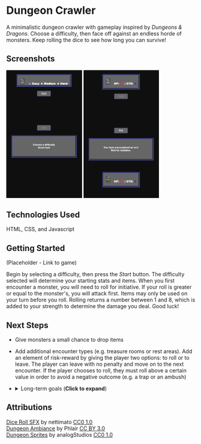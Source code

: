 # Dungeon Crawler

A minimalistic dungeon crawler with gameplay inspired by _Dungeons & Dragons_. Choose a difficulty, then face off against an endless horde of monsters. Keep rolling the dice to see how long you can survive!

## Screenshots
<p float="left">
    <img src="imgs/screenshot_1.png" width="40%" alt="Start screen">
    <img src="imgs/screenshot_2.png" width="40%" alt="Start screen">
</p>

## Technologies Used
HTML, CSS, and Javascript

## Getting Started

(Placeholder - Link to game)

Begin by selecting a difficulty, then press the _Start_ button. The difficulty selected will determine your starting stats and items. When you first encounter a monster, you will need to roll for initiative. If your roll is greater or equal to the monster's, you will attack first. Items may only be used on your turn before you roll. Rolling returns a number between 1 and 8, which is added to your strength to determine the damage you deal. Good luck!

## Next Steps
- Give monsters a small chance to drop items
- Add additional encounter types (e.g. treasure rooms or rest areas). Add an element of risk-reward by giving the player two options: to roll or to leave. The player can leave with no penalty and move on to the next encounter. If the player chooses to roll, they must roll above a certain value in order to avoid a negative outcome (e.g. a trap or an ambush)

- <details>
    <summary>Long-term goals (<b>Click to expand</b>)</summary>

    <ul>
    <li>
    Implement more stat types (e.g. dexterity) that can augment the player's dice roll in room encounters (in the same way that the strength stat augments player damage)
    </li>
    <li>
    Using these new stats, assign monsters resistance or weakness to certain stats. Instead of strength, use the player's highest stat to augment damage. If the player rolls successfully in a treasure room encounter, they will be presented with 3 items to choose from. In this way, the player can make more meaningful choices about the type of character they want to build
    </li>
    </ul>
</details>



## Attributions
[Dice Roll SFX](https://freesound.org/people/nettimato/sounds/353974/) by nettimato [CC0 1.0](https://creativecommons.org/publicdomain/zero/1.0/)<br>
[Dungeon Ambiance](https://freesound.org/people/phlair/sounds/388340/?page=1#comment) by Phlair [CC BY 3.0](https://creativecommons.org/licenses/by/3.0/)<br>
[Dungeon Sprites](https://analogstudios.itch.io/dungeonsprites) by analogStudios [CC0 1.0](https://creativecommons.org/publicdomain/zero/1.0/)<br>